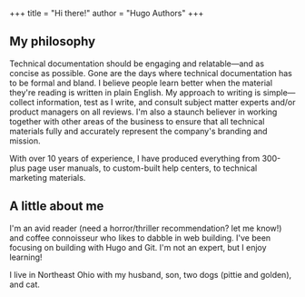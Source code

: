 +++
title = "Hi there!"
author = "Hugo Authors"
+++

## My philosophy

Technical documentation should be engaging and relatable—and as concise as possible. Gone are the days where technical documentation has to be formal and bland. I believe people learn better when the material they're reading is written in plain English. My approach to writing is simple—collect information, test as I write, and consult subject matter experts and/or product managers on all reviews. I'm also a staunch believer in working together with other areas of the business to ensure that all technical materials fully and accurately represent the company's branding and mission.

With over 10 years of experience, I have produced everything from 300-plus page user manuals, to custom-built help centers, to technical marketing materials.

## A little about me

I'm an avid reader (need a horror/thriller recommendation? let me know!) and coffee connoisseur who likes to dabble in web building. I've been focusing on building with Hugo and Git. I'm not an expert, but I enjoy learning!

I live in Northeast Ohio with my husband, son, two dogs (pittie and golden), and cat.


